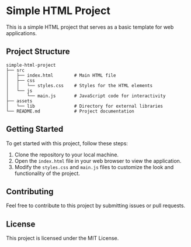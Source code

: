 # Simple HTML Project

This is a simple HTML project that serves as a basic template for web applications. 

## Project Structure

```
simple-html-project
├── src
│   ├── index.html        # Main HTML file
│   ├── css
│   │   └── styles.css    # Styles for the HTML elements
│   └── js
│       └── main.js       # JavaScript code for interactivity
├── assets
│   └── lib               # Directory for external libraries
└── README.md             # Project documentation
```

## Getting Started

To get started with this project, follow these steps:

1. Clone the repository to your local machine.
2. Open the `index.html` file in your web browser to view the application.
3. Modify the `styles.css` and `main.js` files to customize the look and functionality of the project.

## Contributing

Feel free to contribute to this project by submitting issues or pull requests. 

## License

This project is licensed under the MIT License.